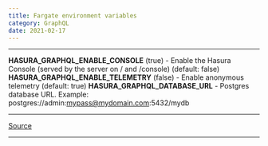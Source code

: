 ```yaml
---
title: Fargate environment variables
category: GraphQL
date: 2021-02-17
---
```


-----

**HASURA_GRAPHQL_ENABLE_CONSOLE** (true) - Enable the Hasura Console (served by the server on / and /console) (default: false)
**HASURA_GRAPHQL_ENABLE_TELEMETRY** (false) - Enable anonymous telemetry (default: true)
**HASURA_GRAPHQL_DATABASE_URL** - Postgres database URL. Example: postgres://admin:mypass@mydomain.com:5432/mydb

-----

[Source](https://hasura.io/docs/1.0/graphql/core/deployment/graphql-engine-flags/reference.html)

-----
